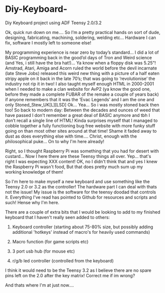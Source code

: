 # Diy-Keyboard-
Diy Keyboard project using ADF Teensy 2.0/3.2

Ok, quick run down on me....
So I’m a pretty practical hands on sort of dude, designing, fabricating, machining, soldering, welding etc... Hardware I can fix, software I mostly left to someone else!

My programming experience is near zero by today’s standard... I did a lot of BASIC programming back in the good’ol days of Tron and Weird science (and Yes, i still have the bra hat!)... 
Ya know when a floppy disk was 5.25”! Amstrad, Atari, Amiga and Acorn ruled the world before the devil incarnate (late Steve Jobs) released this weird new thing with a picture of a half eaten stripy apple on it back in the late 70’s; that was going to ‘revolutionise’ the industry not rip it in two!
I also taught myself enough HTML in 2000-2001 when I needed to make a clan website for AvP2 (ya know the good one, before they made a complete FUBAR of the remake a couple of years back) if anyone remembers that it was the ‘Evac Legends’ and I am the one and only Stoned_Stew_UK[L][LSD] Ok... Yea... So i was mostly stoned back then too!
So back to modern day:
Between the decades and ounces of weed that have passed I don't remember a great deal of BASIC anymore and tbh I don’t recall a single line of HTML! Kinda surprises myself that I managed to cobble together a fully functioning bug free website with more funky stuff going on than most other sites around at that time! Shame it faded away to dust as does everything else with time.... Christ, enough with the philosophical puke... On to why I'm here already!

Right, so I thought Raspberry Pi was something that you had for desert with custard... Now I here there are these Teensy things all over. Yep... that's right I was expecting XXX content!
OK, no I didn't think that and yes I knew the Raspberry Pi wasn't food, But that does pretty much sum up my working knowledge of them!

So I'm here to make myself a new keyboard and use something like the Teensy 2.0 or 3.2 as the controller! The hardware part I can deal with thats not the issue! My issue is the software for the teensy doodad that controls it. Everything I've read has pointed to Github for resources and scripts and such! Hense why I'm here.

There are a couple of extra bits that I would be looking to add to my finished keyboard that I haven't really seen added to others:

1. Keyboard controller (starting about 75-80% size, but possibly adding additional 'hotkeys' instead of macro's for heavily used commands)

2. Macro function (for game scripts etc)

3. 3 port usb hub (for mouse etc)

4. r/g/b led controller (controlled from the keyboard)

I think it would need to be the Teensy 3.2 as I believe there are no spare pins left on the 2.0 after the key matrix! Correct me if im wrong? 

And thats where I'm at just now....
